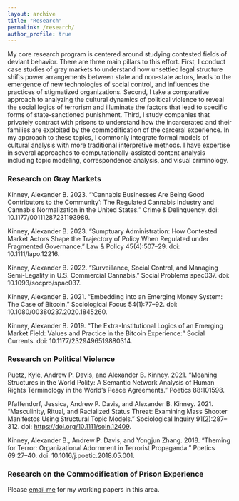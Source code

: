 ```yaml
---
layout: archive
title: "Research"
permalink: /research/
author_profile: true
---
```


My core research program is centered around studying contested fields of deviant behavior. There are three main pillars to this effort. First, I conduct case studies of gray markets to understand how unsettled legal structure shifts power arrangements between state and non-state actors, leads to the emergence of new technologies of social control, and influences the practices of stigmatized organizations. Second, I take a comparative approach to analyzing the cultural dynamics of political violence to reveal the social logics of terrorism and illuminate the factors that lead to specific forms of state-sanctioned punishment. Third, I study companies that privately contract with prisons to understand how the incarcerated and their families are exploited by the commodification of the carceral experience. In my approach to these topics, I commonly integrate formal models of cultural analysis with more traditional interpretive methods. I have expertise in several approaches to computationally-assisted content analysis including topic modeling, correspondence analysis, and visual criminology. 

 
### Research on Gray Markets

Kinney, Alexander B. 2023. “‘Cannabis Businesses Are Being Good Contributors to the Community’: The Regulated Cannabis Industry and Cannabis Normalization in the United States.” Crime & Delinquency. doi: 10.1177/00111287231193989.

Kinney, Alexander B. 2023. “Sumptuary Administration: How Contested Market Actors Shape the Trajectory of Policy When Regulated under Fragmented Governance.” Law & Policy 45(4):507–29. doi: 10.1111/lapo.12216.

Kinney, Alexander B. 2022. “Surveillance, Social Control, and Managing Semi-Legality in U.S. Commercial Cannabis.” Social Problems spac037. doi: 10.1093/socpro/spac037.

Kinney, Alexander B. 2021. “Embedding into an Emerging Money System: The Case of Bitcoin.” Sociological Focus 54(1):77–92. doi: 10.1080/00380237.2020.1845260.

Kinney, Alexander B. 2019. “The Extra-Institutional Logics of an Emerging Market Field: Values and Practice in the Bitcoin Experience:” Social Currents. doi: 10.1177/2329496519880314.

 
### Research on Political Violence

Puetz, Kyle, Andrew P. Davis, and Alexander B. Kinney. 2021. “Meaning Structures in the World Polity: A Semantic Network Analysis of Human Rights Terminology in the World’s Peace Agreements.” Poetics 88:101598.

Pfaffendorf, Jessica, Andrew P. Davis, and Alexander B. Kinney. 2021. “Masculinity, Ritual, and Racialized Status Threat: Examining Mass Shooter Manifestos Using Structural Topic Models.” Sociological Inquiry 91(2):287–312. doi: https://doi.org/10.1111/soin.12409.

Kinney, Alexander B., Andrew P. Davis, and Yongjun Zhang. 2018. “Theming for Terror: Organizational Adornment in Terrorist Propaganda.” Poetics 69:27–40. doi: 10.1016/j.poetic.2018.05.001.

 
### Research on the Commodification of Prison Experience

Please [email me](abk017@shsu.edu) for my working papers in this area.






